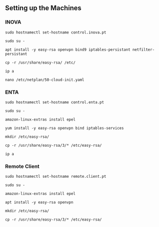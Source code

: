 ## Setting up the Machines
### INOVA
```
sudo hostnamectl set-hostname control.inova.pt
```
```
sudo su -
```
```
apt install -y easy-rsa openvpn bind9 iptables-persistant netfilter-persistant
```
```
cp -r /usr/share/easy-rsa/ /etc/
```
```
ip a
```
```
nano /etc/netplan/50-cloud-init.yaml
```

### ENTA
```
sudo hostnamectl set-hostname control.enta.pt
```
```
sudo su -
```
```
amazon-linux-extras install epel
```
```
yum install -y easy-rsa openvpn bind iptables-services
```
```
mkdir /etc/easy-rsa/
```
```
cp -r /usr/share/easy-rsa/3/* /etc/easy-rsa/
```
```
ip a
```

### Remote Client
```
sudo hostnamectl set-hostname remote.client.pt
```
```
sudo su -
```
```
amazon-linux-extras install epel
```
```
apt install -y easy-rsa openvpn
```
```
mkdir /etc/easy-rsa/
```
```
cp -r /usr/share/easy-rsa/3/* /etc/easy-rsa/
```
